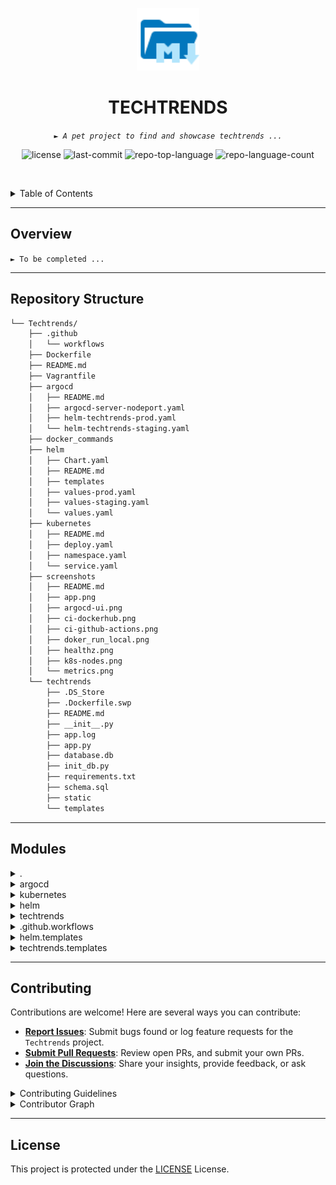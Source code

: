<p align="center">
  <img src="https://raw.githubusercontent.com/PKief/vscode-material-icon-theme/ec559a9f6bfd399b82bb44393651661b08aaf7ba/icons/folder-markdown-open.svg" width="100" alt="project-logo">
</p>
<p align="center">
    <h1 align="center">TECHTRENDS</h1>
</p>
<p align="center">
    <em><code>► A pet project to find and showcase techtrends ...</code></em>
</p>
<p align="center">
	<img src="https://img.shields.io/github/license/syarahmadi/Techtrends?style=default&logo=opensourceinitiative&logoColor=white&color=0080ff" alt="license">
	<img src="https://img.shields.io/github/last-commit/syarahmadi/Techtrends?style=default&logo=git&logoColor=white&color=0080ff" alt="last-commit">
	<img src="https://img.shields.io/github/languages/top/syarahmadi/Techtrends?style=default&color=0080ff" alt="repo-top-language">
	<img src="https://img.shields.io/github/languages/count/syarahmadi/Techtrends?style=default&color=0080ff" alt="repo-language-count">
<p>
<p align="center">
	<!-- default option, no dependency badges. -->
</p>

<br><!-- TABLE OF CONTENTS -->
<details>
  <summary>Table of Contents</summary><br>

- [ Overview](#-overview)
- [ Features](#-features)
- [ Repository Structure](#-repository-structure)
- [ Modules](#-modules)
- [ Getting Started](#-getting-started)
  - [ Installation](#-installation)
  - [ Usage](#-usage)
  - [ Tests](#-tests)
- [ Project Roadmap](#-project-roadmap)
- [ Contributing](#-contributing)
- [ License](#-license)
- [ Acknowledgments](#-acknowledgments)
</details>
<hr>

##  Overview

<code>► To be completed ...</code>


---

##  Repository Structure

```sh
└── Techtrends/
    ├── .github
    │   └── workflows
    ├── Dockerfile
    ├── README.md
    ├── Vagrantfile
    ├── argocd
    │   ├── README.md
    │   ├── argocd-server-nodeport.yaml
    │   ├── helm-techtrends-prod.yaml
    │   └── helm-techtrends-staging.yaml
    ├── docker_commands
    ├── helm
    │   ├── Chart.yaml
    │   ├── README.md
    │   ├── templates
    │   ├── values-prod.yaml
    │   ├── values-staging.yaml
    │   └── values.yaml
    ├── kubernetes
    │   ├── README.md
    │   ├── deploy.yaml
    │   ├── namespace.yaml
    │   └── service.yaml
    ├── screenshots
    │   ├── README.md
    │   ├── app.png
    │   ├── argocd-ui.png
    │   ├── ci-dockerhub.png
    │   ├── ci-github-actions.png
    │   ├── doker_run_local.png
    │   ├── healthz.png
    │   ├── k8s-nodes.png
    │   └── metrics.png
    └── techtrends
        ├── .DS_Store
        ├── .Dockerfile.swp
        ├── README.md
        ├── __init__.py
        ├── app.log
        ├── app.py
        ├── database.db
        ├── init_db.py
        ├── requirements.txt
        ├── schema.sql
        ├── static
        └── templates
```

---

##  Modules

<details closed><summary>.</summary>

| File                                                                                    | Summary                         |
| ---                                                                                     | ---                             |
| [Dockerfile](https://github.com/syarahmadi/Techtrends/blob/master/Dockerfile)           | <code>► To be completed ...</code> |
| [docker_commands](https://github.com/syarahmadi/Techtrends/blob/master/docker_commands) | <code>► To be completed ...</code> |
| [Vagrantfile](https://github.com/syarahmadi/Techtrends/blob/master/Vagrantfile)         | <code>► To be completed ...</code> |

</details>

<details closed><summary>argocd</summary>

| File                                                                                                                     | Summary                         |
| ---                                                                                                                      | ---                             |
| [argocd-server-nodeport.yaml](https://github.com/syarahmadi/Techtrends/blob/master/argocd/argocd-server-nodeport.yaml)   | <code>► To be completed ...</code> |
| [helm-techtrends-prod.yaml](https://github.com/syarahmadi/Techtrends/blob/master/argocd/helm-techtrends-prod.yaml)       | <code>► To be completed ...</code> |
| [helm-techtrends-staging.yaml](https://github.com/syarahmadi/Techtrends/blob/master/argocd/helm-techtrends-staging.yaml) | <code>► To be completed ...</code> |

</details>

<details closed><summary>kubernetes</summary>

| File                                                                                             | Summary                         |
| ---                                                                                              | ---                             |
| [deploy.yaml](https://github.com/syarahmadi/Techtrends/blob/master/kubernetes/deploy.yaml)       | <code>► To be completed ...</code> |
| [service.yaml](https://github.com/syarahmadi/Techtrends/blob/master/kubernetes/service.yaml)     | <code>► To be completed ...</code> |
| [namespace.yaml](https://github.com/syarahmadi/Techtrends/blob/master/kubernetes/namespace.yaml) | <code>► To be completed ...</code> |

</details>

<details closed><summary>helm</summary>

| File                                                                                                 | Summary                         |
| ---                                                                                                  | ---                             |
| [Chart.yaml](https://github.com/syarahmadi/Techtrends/blob/master/helm/Chart.yaml)                   | <code>► To be completed ...</code> |
| [values-staging.yaml](https://github.com/syarahmadi/Techtrends/blob/master/helm/values-staging.yaml) | <code>► To be completed ...</code> |
| [values.yaml](https://github.com/syarahmadi/Techtrends/blob/master/helm/values.yaml)                 | <code>► To be completed ...</code> |
| [values-prod.yaml](https://github.com/syarahmadi/Techtrends/blob/master/helm/values-prod.yaml)       | <code>► To be completed ...</code> |

</details>

<details closed><summary>techtrends</summary>

| File                                                                                                 | Summary                         |
| ---                                                                                                  | ---                             |
| [requirements.txt](https://github.com/syarahmadi/Techtrends/blob/master/techtrends/requirements.txt) | <code>► To be completed ...</code> |
| [schema.sql](https://github.com/syarahmadi/Techtrends/blob/master/techtrends/schema.sql)             | <code>► To be completed ...</code> |
| [app.py](https://github.com/syarahmadi/Techtrends/blob/master/techtrends/app.py)                     | <code>► To be completed ...</code> |
| [init_db.py](https://github.com/syarahmadi/Techtrends/blob/master/techtrends/init_db.py)             | <code>► To be completed ...</code> |

</details>

<details closed><summary>.github.workflows</summary>

| File                                                                                                                        | Summary                         |
| ---                                                                                                                         | ---                             |
| [techtrends-dockerhub.yml](https://github.com/syarahmadi/Techtrends/blob/master/.github/workflows/techtrends-dockerhub.yml) | <code>► To be completed ...</code> |

</details>

<details closed><summary>helm.templates</summary>

| File                                                                                                 | Summary                         |
| ---                                                                                                  | ---                             |
| [deploy.yaml](https://github.com/syarahmadi/Techtrends/blob/master/helm/templates/deploy.yaml)       | <code>► To be completed ...</code> |
| [service.yaml](https://github.com/syarahmadi/Techtrends/blob/master/helm/templates/service.yaml)     | <code>► To be completed ...</code> |
| [namespace.yaml](https://github.com/syarahmadi/Techtrends/blob/master/helm/templates/namespace.yaml) | <code>► To be completed ...</code> |

</details>

<details closed><summary>techtrends.templates</summary>

| File                                                                                                 | Summary                         |
| ---                                                                                                  | ---                             |
| [post.html](https://github.com/syarahmadi/Techtrends/blob/master/techtrends/templates/post.html)     | <code>► To be completed ...</code> |
| [index.html](https://github.com/syarahmadi/Techtrends/blob/master/techtrends/templates/index.html)   | <code>► To be completed ...</code> |
| [about.html](https://github.com/syarahmadi/Techtrends/blob/master/techtrends/templates/about.html)   | <code>► To be completed ...</code> |
| [base.html](https://github.com/syarahmadi/Techtrends/blob/master/techtrends/templates/base.html)     | <code>► To be completed ...</code> |
| [create.html](https://github.com/syarahmadi/Techtrends/blob/master/techtrends/templates/create.html) | <code>► To be completed ...</code> |
| [404.html](https://github.com/syarahmadi/Techtrends/blob/master/techtrends/templates/404.html)       | <code>► To be completed ...</code> |

</details>


---

##  Contributing

Contributions are welcome! Here are several ways you can contribute:

- **[Report Issues](https://github.com/syarahmadi/Techtrends/issues)**: Submit bugs found or log feature requests for the `Techtrends` project.
- **[Submit Pull Requests](https://github.com/syarahmadi/Techtrends/blob/main/CONTRIBUTING.md)**: Review open PRs, and submit your own PRs.
- **[Join the Discussions](https://github.com/syarahmadi/Techtrends/discussions)**: Share your insights, provide feedback, or ask questions.

<details closed>
<summary>Contributing Guidelines</summary>

1. **Fork the Repository**: Start by forking the project repository to your github account.
2. **Clone Locally**: Clone the forked repository to your local machine using a git client.
   ```sh
   git clone https://github.com/syarahmadi/Techtrends
   ```
3. **Create a New Branch**: Always work on a new branch, giving it a descriptive name.
   ```sh
   git checkout -b new-feature-x
   ```
4. **Make Your Changes**: Develop and test your changes locally.
5. **Commit Your Changes**: Commit with a clear message describing your updates.
   ```sh
   git commit -m 'Implemented new feature x.'
   ```
6. **Push to github**: Push the changes to your forked repository.
   ```sh
   git push origin new-feature-x
   ```
7. **Submit a Pull Request**: Create a PR against the original project repository. Clearly describe the changes and their motivations.
8. **Review**: Once your PR is reviewed and approved, it will be merged into the main branch. Congratulations on your contribution!
</details>

<details closed>
<summary>Contributor Graph</summary>
<br>
<p align="center">
   <a href="https://github.com{/syarahmadi/Techtrends/}graphs/contributors">
      <img src="https://contrib.rocks/image?repo=syarahmadi/Techtrends">
   </a>
</p>
</details>

---

##  License

This project is protected under the [LICENSE](https://github.com/syarahmadi/Techtrends/blob/main/LICENSE) License.

